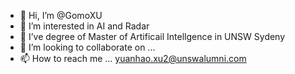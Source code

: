- 👋 Hi, I’m @GomoXU
- 👀 I’m interested in AI and Radar 
- 🌱 I’ve degree of Master of Artificail Intellgence in UNSW Sydeny
- 💞️ I’m looking to collaborate on ...
- 📫 How to reach me ... <a href="mailto:yuanhao.xu2@unswalumni.com" target="_blank">yuanhao.xu2@unswalumni.com</a>
<!---
GomoXU/GomoXU is a ✨ special ✨ repository because its `README.md` (this file) appears on your GitHub profile.
You can click the Preview link to take a look at your changes.
--->
